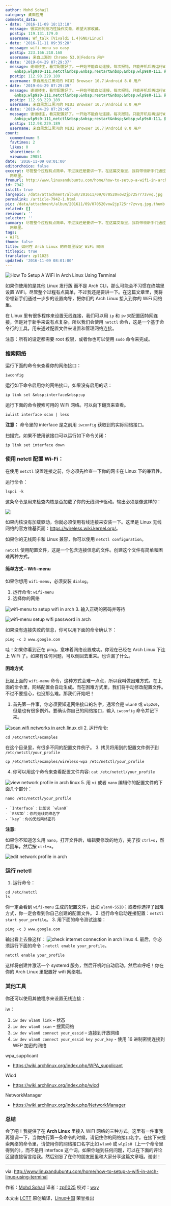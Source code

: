 ```yaml
---
author: Mohd Sohail
category: 桌面应用
comments_data:
- date: '2016-11-09 18:13:18'
  message: 很实用的技巧性操作文章，希望大家收藏。
  postip: 119.131.179.0
  username: Wf_talk [Vivaldi 1.4|GNU/Linux]
- date: '2016-11-11 09:39:28'
  message: wifi-menu so easy
  postip: 223.166.218.168
  username: 来自上海的 Chrome 53.0|Fedora 用户
- date: '2019-04-29 07:29:37'
  message: 谢谢楼主，看完配置好了。一开始不能自动连接，每次报错，只能开机后再运行WiFi-menu，或者netctl。后来我认为是以前启动的netctl不对引起的，于是删除了所有的热点设置，重新配置一个wlp9s0-111，然后netctl&nbsp;&nbsp;reenable&nbsp;
    &nbsp;wlp9s0-111,netctl&nbsp;&nbsp;restart&nbsp;&nbsp;wlp9s0-111。就可以自动启动了。
  postip: 112.98.229.189
  username: 来自黑龙江黑河的 MIUI Browser 10.7|Android 8.0 用户
- date: '2019-04-29 07:29:39'
  message: 谢谢楼主，看完配置好了。一开始不能自动连接，每次报错，只能开机后再运行WiFi-menu，或者netctl。后来我认为是以前启动的netctl不对引起的，于是删除了所有的热点设置，重新配置一个wlp9s0-111，然后netctl&nbsp;&nbsp;reenable&nbsp;
    &nbsp;wlp9s0-111,netctl&nbsp;&nbsp;restart&nbsp;&nbsp;wlp9s0-111。就可以自动启动了。
  postip: 112.98.229.189
  username: 来自黑龙江黑河的 MIUI Browser 10.7|Android 8.0 用户
- date: '2019-04-29 07:29:45'
  message: 谢谢楼主，看完配置好了。一开始不能自动连接，每次报错，只能开机后再运行WiFi-menu，或者netctl。后来我认为是以前启动的netctl不对引起的，于是删除了所有的热点设置，重新配置一个wlp9s0-111，然后netctl&nbsp;&nbsp;reenable&nbsp;
    &nbsp;wlp9s0-111,netctl&nbsp;&nbsp;restart&nbsp;&nbsp;wlp9s0-111。就可以自动启动了。
  postip: 112.98.229.189
  username: 来自黑龙江黑河的 MIUI Browser 10.7|Android 8.0 用户
count:
  commentnum: 5
  favtimes: 2
  likes: 0
  sharetimes: 0
  viewnum: 29051
date: '2016-11-09 08:01:00'
editorchoice: false
excerpt: 尽管整个过程有点简单，不过我还是要讲一下。在这篇文章里，我将带领新手们通过一步步的设置向导，把你们的 Arch Linux 接入到你的 WiFi
  网络里。
fromurl: http://www.linuxandubuntu.com/home/how-to-setup-a-wifi-in-arch-linux-using-terminal
id: 7942
islctt: true
largepic: /data/attachment/album/201611/09/070520vow2jp725rr7zvvq.jpg
permalink: /article-7942-1.html
pic: /data/attachment/album/201611/09/070520vow2jp725rr7zvvq.jpg.thumb.jpg
related: []
reviewer: ''
selector: ''
summary: 尽管整个过程有点简单，不过我还是要讲一下。在这篇文章里，我将带领新手们通过一步步的设置向导，把你们的 Arch Linux 接入到你的 WiFi
  网络里。
tags:
- WiFi
thumb: false
title: 如何在 Arch Linux 的终端里设定 WiFi 网络
titlepic: true
translator: zpl1025
updated: '2016-11-09 08:01:00'
---
```


![How To Setup A WiFi In Arch Linux Using Terminal](/data/attachment/album/201611/09/070520vow2jp725rr7zvvq.jpg)


如果你使用的是其他 Linux 发行版 而不是 Arch CLI，那么可能会不习惯在终端里设置 WiFi。尽管整个过程有点简单，不过我还是要讲一下。在这篇文章里，我将带领新手们通过一步步的设置向导，把你们的 Arch Linux 接入到你的 WiFi 网络里。


在 Linux 里有很多程序来设置无线连接，我们可以用 `ip` 和 `iw` 来配置因特网连接，但是对于新手来说有点复杂。所以我们会使用 `netctl` 命令，这是一个基于命令行的工具，用来通过配置文件来设置和管理网络连接。


注意：所有的设定都需要 root 权限，或者你也可以使用 `sudo` 命令来完成。


### 搜索网络


运行下面的命令来查看你的网络接口：



```
iwconfig

```

运行如下命令启用你的网络接口，如果没有启用的话：



```
ip link set &nbsp;interface&nbsp;up

```

运行下面的命令搜索可用的 WiFi 网络。可以向下翻页来查看。



```
iwlist interface scan | less

```

**注意：** 命令里的 interface 是之前用 `iwconfig` 获取到的实际网络接口。


扫描完，如果不使用该接口可以运行如下命令关闭：



```
ip link set interface down

```

### 使用 netctl 配置 Wi-Fi：


在使用 `netctl` 设置连接之前，你必须先检查一下你的网卡在 Linux 下的兼容性。


运行命令：



```
lspci -k

```

这条命令是用来检查内核是否加载了你的无线网卡驱动。输出必须是像这样的：


![](/data/attachment/album/201611/09/070520rhzzzv7ozn52yhgx.png)


如果内核没有加载驱动，你就必须使用有线连接来安装一下。这里是 Linux 无线网络的官方维基页面：<https://wireless.wiki.kernel.org/>。


如果你的无线网卡和 Linux 兼容，你可以使用 `netctl configuration`。


`netctl` 使用配置文件，这是一个包含连接信息的文件。创建这个文件有简单和困难两种方式。


#### 简单方式 – Wifi-menu


如果你想用 `wifi-menu`，必须安装 `dialog`。


1. 运行命令: `wifi-menu`
2. 选择你的网络


![wifi-menu to setup wifi in arch](/data/attachment/album/201611/09/070521jzlfn8u38nbh9bnn.png)
3. 输入正确的密码并等待


![wifi-menu setup wifi password in arch](/data/attachment/album/201611/09/070521nt1l3k4zf7l34uj3.png)


如果没有连接失败的信息，你可以用下面的命令确认下：



```
ping -c 3 www.google.com

```

哇！如果你看到正在 ping，意味着网络设置成功。你现在已经在 Arch Linux 下连上 WiFi 了。如果有任何问题，可以倒回去重来。也许漏了什么。


#### 困难方式


比起上面的 `wifi-menu` 命令，这种方式会难一点点，所以我叫做困难方式。在上面的命令里，网络配置会自动生成。而在困难方式里，我们将手动修改配置文件。不过不要担心，也没那么难。那我们开始吧！


1. 首先第一件事，你必须要知道网络接口的名字，通常会是 `wlan0` 或 `wlp2s0`，但是也有很多例外。要确认你自己的网络接口，输入 `iwconfig` 命令并记下来。


[![scan wifi networks in arch linux cli](/data/attachment/album/201611/09/070521cyz0gm1mie4m3zml.png)](http://www.linuxandubuntu.com/uploads/2/1/1/5/21152474/scan-wifi-networks-in-arch-linux-cli_orig.png)
2. 运行命令:



```
cd /etc/netctl/examples

```

在这个目录里，有很多不同的配置文件例子。
3. 拷贝将用到的配置文件例子到 `/etc/netctl/your_profile`



```
cp /etc/netctl/examples/wireless-wpa /etc/netctl/your_profile

```
4. 你可以用这个命令来查看配置文件内容: `cat /etc/netctl/your_profile`


![view network profile in arch linux](/data/attachment/album/201611/09/070521ddjflkxgsgjrkgd4.png)
5. 用 `vi` 或者 `nano` 编辑你的配置文件的下面几个部分：



```
nano /etc/netctl/your_profile

```


```
- `Interface`：比如说 `wlan0`
- `ESSID`：你的无线网络名字
- `key`：你的无线网络密码

```


**注意:** 


如果你不知道怎么用 `nano`，打开文件后，编辑要修改的地方，完了按 `ctrl+o`，然后回车，然后按 `ctrl+x`。


![edit network profile in arch](/data/attachment/album/201611/09/070522t70dz75ptdp3x22l.png)


### 运行 netctl


1. 运行命令：



```
cd /etc/netctl
ls

```

你一定会看到 `wifi-menu` 生成的配置文件，比如 `wlan0-SSID`；或者你选择了困难方式，你一定会看到你自己创建的配置文件。
2. 运行命令启动连接配置：`netctl start your_profile`。
3. 用下面的命令测试连接：



```
ping -c 3 www.google.com

```

输出看上去像这样： ![check internet connection in arch linux](/data/attachment/album/201611/09/070522nytojdxwaxxxauyt.png)
4. 最后，你必须运行下面的命令：`netctl enable your_profile`。 



```
netctl enable your_profile

```

这样将创建并激活一个 systemd 服务，然后开机时自动启动。然后欢呼吧！你在你的 Arch Linux 里配置好 wifi 网络啦。


### 其他工具


你还可以使用其他程序来设置无线连接：


iw：


1. `iw dev wlan0 link` – 状态
2. `iw dev wlan0 scan` – 搜索网络
3. `iw dev wlan0 connect your_essid` – 连接到开放网络
4. `iw dev wlan0 connect your_essid key your_key` - 使用 16 进制密钥连接到 WEP 加密的网络


wpa\_supplicant


* <https://wiki.archlinux.org/index.php/WPA_supplicant>


Wicd


* <https://wiki.archlinux.org/index.php/wicd>


NetworkManager


* <https://wiki.archlinux.org/index.php/NetworkManager>


### 总结


会了吧！我提供了在 **Arch Linux** 里接入 WiFI 网络的三种方式。这里有一件事我再强调一下，当你执行第一条命令的时候，请记住你的网络接口名字。在接下来搜索网络的命令里，请使用你的网络接口名字比如 `wlan0` 或 `wlp2s0`（上一个命令里得到的），而不是用 interface 这个词。如果你碰到任何问题，可以在下面的评论区里直接留言给我。然后别忘了在你的朋友圈里和大家分享这篇文章哦。谢谢！




---


via: <http://www.linuxandubuntu.com/home/how-to-setup-a-wifi-in-arch-linux-using-terminal>


作者：[Mohd Sohail](http://www.linuxandubuntu.com/contact-us.html) 译者：[zpl1025](https://github.com/zpl1025) 校对：[wxy](https://github.com/wxy)


本文由 [LCTT](https://github.com/LCTT/TranslateProject) 原创编译，[Linux中国](https://linux.cn/) 荣誉推出